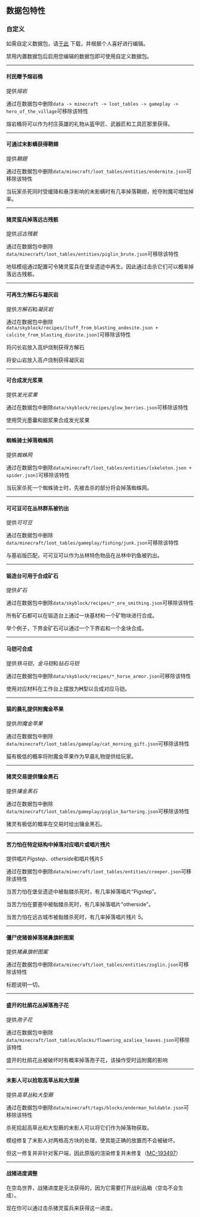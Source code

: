 ## 数据包特性

### 自定义

如需自定义数据包，请[于此](https://download-directory.github.io/?url=https%3A%2F%2Fgithub.com%2Fjsorrell%2FCarpetSkyAdditions%2Ftree%2FHEAD%2Fdatapack)
下载，并根据个人喜好进行编辑。

禁用内置数据包后启用您编辑的数据包即可使用自定义数据包。

---

#### 村民赠予熔岩桶 ####

提供*熔岩*

通过在数据包中删除```data -> minecraft -> loot_tables -> gameplay -> hero_of_the_village```可移除该特性

熔岩桶将可以作为村庄英雄的礼物从盔甲匠、武器匠和工具匠那里获得。

---

#### 可通过末影螨获得鞘翅 ####

提供*鞘翅*

通过在数据包中删除```data/minecraft/loot_tables/entities/endermite.json```可移除该特性

当玩家杀死同时受缓降和悬浮影响的末影螨时有几率掉落鞘翅，抢夺附魔可增加掉率。

---

#### 猪灵蛮兵掉落远古残骸 ####

提供*远古残骸*

通过在数据包中删除```data/minecraft/loot_tables/entities/piglin_brute.json```可移除该特性

地毯模组通过配置可令猪灵蛮兵在堡垒遗迹中再生。因此通过击杀它们可以概率掉落远古残骸。

---

#### 可再生方解石与凝灰岩 ####

提供*方解石*和*凝灰岩*

通过在数据包中删除```data/skyblock/recipes/[tuff_from_blasting_andesite.json + calcite_from_blasting_diorite.json]```可移除该特性

将闪长岩放入高炉烧制获得方解石

将安山岩放入高卢烧制获得凝灰岩

---

#### 可合成发光浆果 ####

提供*发光浆果*

通过在数据包中删除```data/skyblock/recipes/glow_berries.json```可移除该特性

使用荧光墨囊和甜浆果合成发光浆果

---

#### 蜘蛛骑士掉落蜘蛛网 ####

提供*蜘蛛网*

通过在数据包中删除```data/minecraft/loot_tables/entities/[skeleton.json + spider.json]```可移除该特性

当玩家杀死一个蜘蛛骑士时，先被击杀的部分将会掉落蜘蛛网。

---

#### 可可豆可在丛林群系被钓出 ####

提供*可可豆*

通过在数据包中删除```data/minecraft/loot_tables/gameplay/fishing/junk.json```可移除该特性

与基岩版匹配，可可豆可以作为丛林特色物品在丛林中钓鱼被钓出。

---

#### 锻造台可用于合成矿石 ####

提供*矿石*

通过在数据包中删除```data/skyblock/recipes/*_ore_smithing.json```可移除该特性

所有矿石都可以在锻造台上通过一块基材和一个矿物块进行合成。

举个例子，下界金矿石可以通过一个下界岩和一个金块合成。

---

#### 马铠可合成 ####

提供*铁马铠*，*金马铠*和*钻石马铠*

通过在数据包中删除```data/skyblock/recipes/*_horse_armor.json```可移除该特性

使用对应材料在工作台上摆放为**H**型以合成对应马铠。

---

#### 猫的晨礼提供附魔金苹果 ####

提供*附魔金苹果*

通过在数据包中删除```data/minecraft/loot_tables/gameplay/cat_morning_gift.json```可移除该特性

猫有极低的概率将附魔金苹果作为早晨礼物提供给玩家。

---

#### 猪灵交易提供镶金黑石 ####

提供*镶金黑石*

通过在数据包中删除```data/minecraft/loot_tables/gameplay/piglin_bartering.json```可移除该特性

猪灵有极低的概率在交易时给出镶金黑石。

---

#### 苦力怕在特定结构中掉落对应唱片或唱片残片 ####

提供唱片*Pigstep*、*otherside*和唱片残片*5*

通过在数据包中删除```data/minecraft/loot_tables/entities/creeper.json```可移除该特性

当苦力怕在堡垒遗迹中被骷髅杀死时，有几率掉落唱片“Pigstep”。

当苦力怕在要塞中被骷髅杀死时，有几率掉落唱片“otherside”。

当苦力怕在远古城市被骷髅杀死时，有几率掉落唱片残片 5。

---

#### 僵尸疣猪兽掉落猪鼻旗帜图案 ####

提供*猪鼻旗帜图案*

通过在数据包中删除```data/minecraft/loot_tables/entities/zoglin.json```可移除该特性

标题说明一切。

---

#### 盛开的杜鹃花丛掉落孢子花 ####

提供*孢子花*

通过在数据包中删除```data/minecraft/loot_tables/blocks/flowering_azaliea_leaves.json```可移除该特性

盛开的杜鹃花丛被破坏时有概率掉落孢子花，该操作受时运附魔的影响

---

#### 末影人可以拾取高草丛和大型蕨 ####

提供*高草丛*和*大型蕨*

通过在数据包中删除```data/minecraft/tags/blocks/enderman_holdable.json```可移除该特性

杀死拾起高草丛和大型蕨的末影人可以将它们作为掉落物获取。

模组修复了末影人对两格高方块的处理，使其能正确的放置而不会被破坏。

但这一修复并非针对客户端，因此原版的渲染修复并未修复（[MC-193497](https://bugs.mojang.com/browse/MC-193497)）

---

#### 战猪进度调整 ####

在空岛世界，战猪进度是无法获得的，因为它需要打开战利品箱（空岛不会生成）。

现在你可以通过击杀猪灵蛮兵来获得这一进度。
